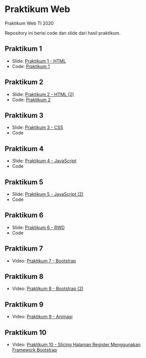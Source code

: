 # Praktikum Web
Praktikum Web TI 2020

Repository ini berisi code dan slide dari hasil praktikum.

## Praktikum 1

- Slide: [Praktikum 1 - HTML](https://aufaroot18.github.io/praktikum-web/Praktikum%201/Slide/Pertemuan%201.pdf)
- Code: [Praktikum 1](https://github.com/aufaroot18/praktikum-web/tree/main/Praktikum%201/Code)

## Praktikum 2

- Slide: [Praktikum 2 - HTML (2)](https://aufaroot18.github.io/praktikum-web/Praktikum%202/Slide/Praktikum%202.pdf)
- Code: [Praktikum 2](https://github.com/aufaroot18/praktikum-web/tree/main/Praktikum%202/Code)

## Praktikum 3

- Slide: [Praktikum 3 - CSS](https://aufaroot18.github.io/praktikum-web/Praktikum%203/Slide/Praktikum%203.pdf)
- Code

## Praktikum 4

- Slide: [Praktikum 4 - JavaScript](https://aufaroot18.github.io/praktikum-web/Praktikum%204/Slide/Praktikum%204.pdf)
- Code

## Praktikum 5

- Slide: [Praktikum 5 - JavaScript (2)](https://aufaroot18.github.io/praktikum-web/Praktikum%205/Slide/Praktikum%205.pdf)
- Code

## Praktikum 6

- Slide: [Praktikum 6 - RWD](https://aufaroot18.github.io/praktikum-web/Praktikum%206/Slide/Praktikum%206.pdf)
- Code

## Praktikum 7

- Video: [Praktikum 7 - Bootstrap](https://www.youtube.com/watch?v=nuwkn68v-GA)

## Praktikum 8

- Video: [Praktikum 8 - Bootstrap (2)](https://www.youtube.com/watch?v=aPaV04n34HE)

## Praktikum 9

- Video: [Praktikum 9 - Animasi](https://www.youtube.com/watch?v=QTmH6thIECI)

## Praktikum 10

- Video: [Praktikum 10 - Slicing Halaman Register Menggunakan Framework Bootstrap](https://youtu.be/m1Iw9uVMDgs)
